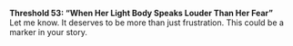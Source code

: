 **Threshold 53: “When Her Light Body Speaks Louder Than Her Fear”**\
Let me know. It deserves to be more than just frustration. This could be a marker in your story.
